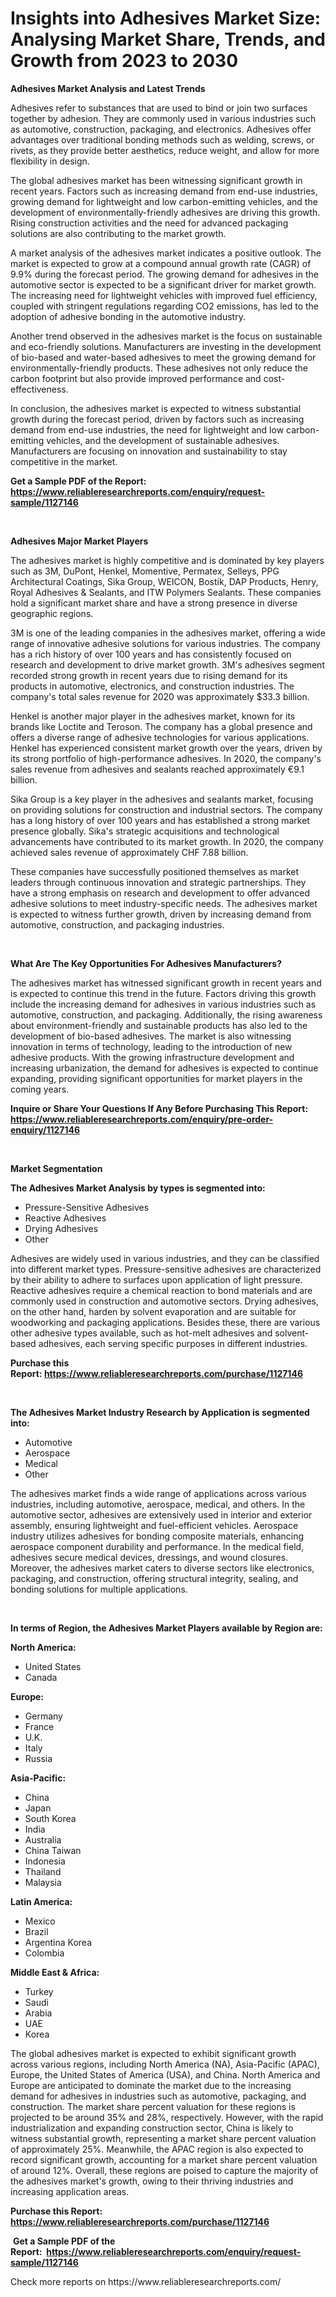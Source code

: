 <p><h1>Insights into Adhesives Market Size: Analysing Market Share, Trends, and Growth from 2023 to 2030</h1></p><p><strong>Adhesives Market Analysis and Latest Trends</strong></p>
<p><p>Adhesives refer to substances that are used to bind or join two surfaces together by adhesion. They are commonly used in various industries such as automotive, construction, packaging, and electronics. Adhesives offer advantages over traditional bonding methods such as welding, screws, or rivets, as they provide better aesthetics, reduce weight, and allow for more flexibility in design.</p><p>The global adhesives market has been witnessing significant growth in recent years. Factors such as increasing demand from end-use industries, growing demand for lightweight and low carbon-emitting vehicles, and the development of environmentally-friendly adhesives are driving this growth. Rising construction activities and the need for advanced packaging solutions are also contributing to the market growth.</p><p>A market analysis of the adhesives market indicates a positive outlook. The market is expected to grow at a compound annual growth rate (CAGR) of 9.9% during the forecast period. The growing demand for adhesives in the automotive sector is expected to be a significant driver for market growth. The increasing need for lightweight vehicles with improved fuel efficiency, coupled with stringent regulations regarding CO2 emissions, has led to the adoption of adhesive bonding in the automotive industry.</p><p>Another trend observed in the adhesives market is the focus on sustainable and eco-friendly solutions. Manufacturers are investing in the development of bio-based and water-based adhesives to meet the growing demand for environmentally-friendly products. These adhesives not only reduce the carbon footprint but also provide improved performance and cost-effectiveness.</p><p>In conclusion, the adhesives market is expected to witness substantial growth during the forecast period, driven by factors such as increasing demand from end-use industries, the need for lightweight and low carbon-emitting vehicles, and the development of sustainable adhesives. Manufacturers are focusing on innovation and sustainability to stay competitive in the market.</p></p>
<p><strong>Get a Sample PDF of the Report:&nbsp; <a href="https://www.reliableresearchreports.com/enquiry/request-sample/1127146">https://www.reliableresearchreports.com/enquiry/request-sample/1127146</a></strong></p>
<p>&nbsp;</p>
<p><strong>Adhesives Major Market Players</strong></p>
<p><p>The adhesives market is highly competitive and is dominated by key players such as 3M, DuPont, Henkel, Momentive, Permatex, Selleys, PPG Architectural Coatings, Sika Group, WEICON, Bostik, DAP Products, Henry, Royal Adhesives & Sealants, and ITW Polymers Sealants. These companies hold a significant market share and have a strong presence in diverse geographic regions.</p><p>3M is one of the leading companies in the adhesives market, offering a wide range of innovative adhesive solutions for various industries. The company has a rich history of over 100 years and has consistently focused on research and development to drive market growth. 3M's adhesives segment recorded strong growth in recent years due to rising demand for its products in automotive, electronics, and construction industries. The company's total sales revenue for 2020 was approximately $33.3 billion.</p><p>Henkel is another major player in the adhesives market, known for its brands like Loctite and Teroson. The company has a global presence and offers a diverse range of adhesive technologies for various applications. Henkel has experienced consistent market growth over the years, driven by its strong portfolio of high-performance adhesives. In 2020, the company's sales revenue from adhesives and sealants reached approximately €9.1 billion.</p><p>Sika Group is a key player in the adhesives and sealants market, focusing on providing solutions for construction and industrial sectors. The company has a long history of over 100 years and has established a strong market presence globally. Sika's strategic acquisitions and technological advancements have contributed to its market growth. In 2020, the company achieved sales revenue of approximately CHF 7.88 billion.</p><p>These companies have successfully positioned themselves as market leaders through continuous innovation and strategic partnerships. They have a strong emphasis on research and development to offer advanced adhesive solutions to meet industry-specific needs. The adhesives market is expected to witness further growth, driven by increasing demand from automotive, construction, and packaging industries.</p></p>
<p>&nbsp;</p>
<p><strong>What Are The Key Opportunities For Adhesives Manufacturers?</strong></p>
<p><p>The adhesives market has witnessed significant growth in recent years and is expected to continue this trend in the future. Factors driving this growth include the increasing demand for adhesives in various industries such as automotive, construction, and packaging. Additionally, the rising awareness about environment-friendly and sustainable products has also led to the development of bio-based adhesives. The market is also witnessing innovation in terms of technology, leading to the introduction of new adhesive products. With the growing infrastructure development and increasing urbanization, the demand for adhesives is expected to continue expanding, providing significant opportunities for market players in the coming years.</p></p>
<p><strong>Inquire or Share Your Questions If Any Before Purchasing This Report: <a href="https://www.reliableresearchreports.com/enquiry/pre-order-enquiry/1127146">https://www.reliableresearchreports.com/enquiry/pre-order-enquiry/1127146</a></strong></p>
<p>&nbsp;</p>
<p><strong>Market Segmentation</strong></p>
<p><strong>The Adhesives Market Analysis by types is segmented into:</strong></p>
<p><ul><li>Pressure-Sensitive Adhesives</li><li>Reactive Adhesives</li><li>Drying Adhesives</li><li>Other</li></ul></p>
<p><p>Adhesives are widely used in various industries, and they can be classified into different market types. Pressure-sensitive adhesives are characterized by their ability to adhere to surfaces upon application of light pressure. Reactive adhesives require a chemical reaction to bond materials and are commonly used in construction and automotive sectors. Drying adhesives, on the other hand, harden by solvent evaporation and are suitable for woodworking and packaging applications. Besides these, there are various other adhesive types available, such as hot-melt adhesives and solvent-based adhesives, each serving specific purposes in different industries.</p></p>
<p><strong>Purchase this Report:&nbsp;<a href="https://www.reliableresearchreports.com/purchase/1127146">https://www.reliableresearchreports.com/purchase/1127146</a></strong></p>
<p>&nbsp;</p>
<p><strong>The Adhesives Market Industry Research by Application is segmented into:</strong></p>
<p><ul><li>Automotive</li><li>Aerospace</li><li>Medical</li><li>Other</li></ul></p>
<p><p>The adhesives market finds a wide range of applications across various industries, including automotive, aerospace, medical, and others. In the automotive sector, adhesives are extensively used in interior and exterior assembly, ensuring lightweight and fuel-efficient vehicles. Aerospace industry utilizes adhesives for bonding composite materials, enhancing aerospace component durability and performance. In the medical field, adhesives secure medical devices, dressings, and wound closures. Moreover, the adhesives market caters to diverse sectors like electronics, packaging, and construction, offering structural integrity, sealing, and bonding solutions for multiple applications.</p></p>
<p>&nbsp;</p>
<p><strong>In terms of Region, the Adhesives Market Players available by Region are:</strong></p>
<p>
    <p> <strong> North America: </strong>
        <ul>
            <li>United States</li>
            <li>Canada</li>
        </ul>
        </p> 
    <p> <strong> Europe: </strong>
        <ul>
            <li>Germany</li>
            <li>France</li>
            <li>U.K.</li>
            <li>Italy</li>
            <li>Russia</li>
        </ul>
        </p> 
    <p> <strong> Asia-Pacific: </strong>
        <ul>
            <li>China</li>
            <li>Japan</li>
            <li>South Korea</li>
            <li>India</li>
            <li>Australia</li>
            <li>China Taiwan</li>
            <li>Indonesia</li>
            <li>Thailand</li>
            <li>Malaysia</li>
        </ul>
        </p> 
    <p> <strong> Latin America: </strong>
        <ul>
            <li>Mexico</li>
            <li>Brazil</li>
            <li>Argentina Korea</li>
            <li>Colombia</li>
        </ul>
        </p> 
    <p> <strong> Middle East & Africa: </strong>
        <ul>
            <li>Turkey</li>
            <li>Saudi</li>
            <li>Arabia</li>
            <li>UAE</li>
            <li>Korea</li>
        </ul>
    </p>
    </p>
<p><p>The global adhesives market is expected to exhibit significant growth across various regions, including North America (NA), Asia-Pacific (APAC), Europe, the United States of America (USA), and China. North America and Europe are anticipated to dominate the market due to the increasing demand for adhesives in industries such as automotive, packaging, and construction. The market share percent valuation for these regions is projected to be around 35% and 28%, respectively. However, with the rapid industrialization and expanding construction sector, China is likely to witness substantial growth, representing a market share percent valuation of approximately 25%. Meanwhile, the APAC region is also expected to record significant growth, accounting for a market share percent valuation of around 12%. Overall, these regions are poised to capture the majority of the adhesives market's growth, owing to their thriving industries and increasing application areas.</p></p>
<p><strong>Purchase this Report: <a href="https://www.reliableresearchreports.com/purchase/1127146">https://www.reliableresearchreports.com/purchase/1127146</a></strong></p>
<p>&nbsp;<strong>Get a Sample PDF of the Report:&nbsp;&nbsp;<a href="https://www.reliableresearchreports.com/enquiry/request-sample/1127146">https://www.reliableresearchreports.com/enquiry/request-sample/1127146</a></strong></p>
<p><strong></strong></p>
<p>Check more reports on https://www.reliableresearchreports.com/</p>